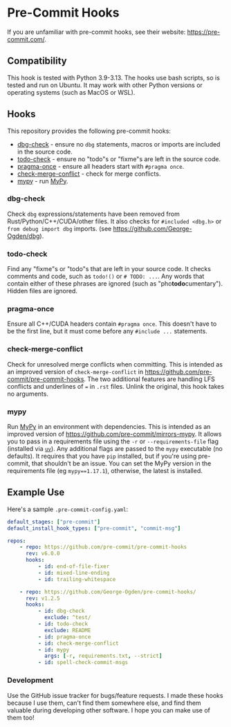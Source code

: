 # Pre-Commit Hooks

If you are unfamiliar with pre-commit hooks, see their website: https://pre-commit.com/.

## Compatibility

This hook is tested with Python 3.9-3.13.
The hooks use bash scripts, so is tested and run on Ubuntu.
It may work with other Python versions or operating systems (such as MacOS or WSL).

## Hooks

This repository provides the following pre-commit hooks:

-   [dbg-check](#dbg-check) - ensure no `dbg` statements, macros or imports are included in the source code.
-   [todo-check](#todo-check) - ensure no "todo"s or "fixme"s are left in the source code.
-   [pragma-once](#pragma-once) - ensure all headers start with `#pragma once`.
-   [check-merge-conflict](#check-merge-conflict) - check for merge conflicts.
-   [mypy](#mypy) - run [MyPy](#https://github.com/python/mypy).

### dbg-check

Check `dbg` expressions/statements have been removed from Rust/Python/C++/CUDA/other files.
It also checks for `#included <dbg.h>` or `from debug import dbg` imports. (see https://github.com/George-Ogden/dbg).

### todo-check

Find any "fixme"s or "todo"s that are left in your source code.
It checks comments and code, such as `todo!()` or `# TODO: ...`.
Any words that contain either of these phrases are ignored (such as "pho**todo**cumentary").
Hidden files are ignored.

### pragma-once

Ensure all C++/CUDA headers contain `#pragma once`.
This doesn't have to be the first line, but it must come before any `#include ...` statements.

### check-merge-conflict

Check for unresolved merge conflicts when committing.
This is intended as an improved version of `check-merge-conflict` in https://github.com/pre-commit/pre-commit-hooks.
The two additional features are handling LFS conflicts and underlines of `=` in `.rst` files.
Unlink the original, this hook takes no arguments.

### mypy

Run [MyPy](#https://github.com/python/mypy) in an environment with dependencies.
This is intended as an improved version of https://github.com/pre-commit/mirrors-mypy.
It allows you to pass in a requirements file using the `-r` or `--requirements-file` flag (installed via [`uv`](https://docs.astral.sh/uv/)). Any additional flags are passed to the `mypy` executable (no defaults).
It requires that you have `pip` installed, but if you're using pre-commit, that shouldn't be an issue.
You can set the MyPy version in the requirements file (eg `mypy==1.17.1`), otherwise, the latest is installed.

## Example Use

Here's a sample `.pre-commit-config.yaml`:

```yaml
default_stages: ["pre-commit"]
default_install_hook_types: ["pre-commit", "commit-msg"]

repos:
    - repo: https://github.com/pre-commit/pre-commit-hooks
      rev: v6.0.0
      hooks:
          - id: end-of-file-fixer
          - id: mixed-line-ending
          - id: trailing-whitespace

    - repo: https://github.com/George-Ogden/pre-commit-hooks/
      rev: v1.2.5
      hooks:
          - id: dbg-check
            exclude: ^test/
          - id: todo-check
            exclude: README
          - id: pragma-once
          - id: check-merge-conflict
          - id: mypy
            args: [-r, requirements.txt, --strict]
          - id: spell-check-commit-msgs
```

### Development

Use the GitHub issue tracker for bugs/feature requests.
I made these hooks because I use them, can't find them somewhere else, and find them valuable during developing other software.
I hope you can make use of them too!
